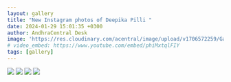 ```yaml
---
layout: gallery
title: "New Instagram photos of Deepika Pilli "
date: 2024-01-29 15:01:35 +0300
author: AndhraCentral Desk
image: 'https://res.cloudinary.com/acentral/image/upload/v1706572259/Galleries/FuF5jakWAA0n9BD_c6lhji.jpg'
# video_embed: https://www.youtube.com/embed/phiMxtqlFIY
tags: [gallery]
---
```

<div class="gallery-box">
  <div class="gallery">
    <img src="https://res.cloudinary.com/acentral/image/upload/v1706572259/Galleries/FuF5jakWAA0n9BD_c6lhji.jpg" loading="lazy">
    <img src="https://res.cloudinary.com/acentral/image/upload/v1706572262/Galleries/341933535_3162683780697601_4483668305686696748_n-819x1024_eklvwc.jpg" loading="lazy">
    <img src="https://res.cloudinary.com/acentral/image/upload/v1706572272/Galleries/Deepika-Pilli-4-2_jjsckd.jpg" loading="lazy">
    <img src="https://res.cloudinary.com/acentral/image/upload/v1706573028/Galleries/Deepika_20Pilli_20Looks_20Gorgeous_20In_20Half_20Saree_9_vj4saz.jpg" loading="lazy">
  </div>
</div>
